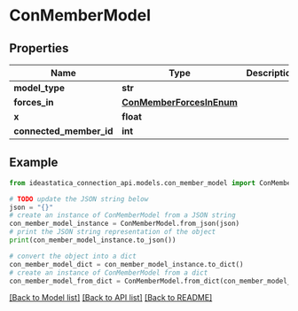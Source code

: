 # ConMemberModel


## Properties

Name | Type | Description | Notes
------------ | ------------- | ------------- | -------------
**model_type** | **str** |  | [optional] 
**forces_in** | [**ConMemberForcesInEnum**](ConMemberForcesInEnum.md) |  | [optional] 
**x** | **float** |  | [optional] 
**connected_member_id** | **int** |  | [optional] 

## Example

```python
from ideastatica_connection_api.models.con_member_model import ConMemberModel

# TODO update the JSON string below
json = "{}"
# create an instance of ConMemberModel from a JSON string
con_member_model_instance = ConMemberModel.from_json(json)
# print the JSON string representation of the object
print(con_member_model_instance.to_json())

# convert the object into a dict
con_member_model_dict = con_member_model_instance.to_dict()
# create an instance of ConMemberModel from a dict
con_member_model_from_dict = ConMemberModel.from_dict(con_member_model_dict)
```
[[Back to Model list]](../README.md#documentation-for-models) [[Back to API list]](../README.md#documentation-for-api-endpoints) [[Back to README]](../README.md)


